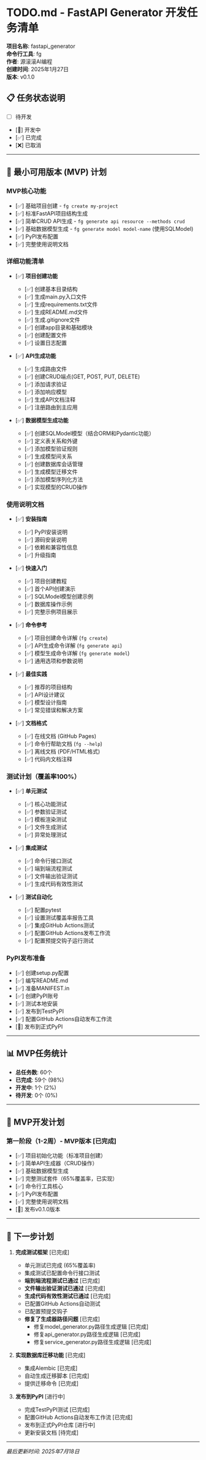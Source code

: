 # TODO.md - FastAPI Generator 开发任务清单

**项目名称**: fastapi_generator  
**命令行工具**: fg  
**作者**: 源滚滚AI编程  
**创建时间**: 2025年1月27日  
**版本**: v0.1.0  

## 📋 任务状态说明
- [ ] 待开发
- [🔄] 开发中
- [✅] 已完成
- [❌] 已取消

---

## 🚀 最小可用版本 (MVP) 计划

### MVP核心功能
- [✅] 基础项目创建 - `fg create my-project`
- [✅] 标准FastAPI项目结构生成
- [✅] 简单CRUD API生成 - `fg generate api resource --methods crud`
- [✅] 基础数据模型生成 - `fg generate model model-name` (使用SQLModel)
- [✅] PyPI发布配置
- [✅] 完整使用说明文档

### 详细功能清单
- [✅] **项目创建功能**
  - [✅] 创建基本目录结构
  - [✅] 生成main.py入口文件
  - [✅] 生成requirements.txt文件
  - [✅] 生成README.md文件
  - [✅] 生成.gitignore文件
  - [✅] 创建app目录和基础模块
  - [✅] 创建配置文件
  - [✅] 设置日志配置

- [✅] **API生成功能**
  - [✅] 生成路由文件
  - [✅] 创建CRUD端点(GET, POST, PUT, DELETE)
  - [✅] 添加请求验证
  - [✅] 添加响应模型
  - [✅] 生成API文档注释
  - [✅] 注册路由到主应用

- [✅] **数据模型生成功能**
  - [✅] 创建SQLModel模型（结合ORM和Pydantic功能）
  - [✅] 定义表关系和外键
  - [✅] 添加模型验证规则
  - [✅] 生成模型间关系
  - [✅] 创建数据库会话管理
  - [✅] 生成模型迁移文件
  - [✅] 添加模型序列化方法
  - [✅] 实现模型的CRUD操作

### 使用说明文档
- [✅] **安装指南**
  - [✅] PyPI安装说明
  - [✅] 源码安装说明
  - [✅] 依赖和兼容性信息
  - [✅] 升级指南

- [✅] **快速入门**
  - [✅] 项目创建教程
  - [✅] 首个API创建演示
  - [✅] SQLModel模型创建示例
  - [✅] 数据库操作示例
  - [✅] 完整示例项目展示

- [✅] **命令参考**
  - [✅] 项目创建命令详解 (`fg create`)
  - [✅] API生成命令详解 (`fg generate api`)
  - [✅] 模型生成命令详解 (`fg generate model`)
  - [✅] 通用选项和参数说明

- [✅] **最佳实践**
  - [✅] 推荐的项目结构
  - [✅] API设计建议
  - [✅] 模型设计指南
  - [✅] 常见错误和解决方案

- [✅] **文档格式**
  - [✅] 在线文档 (GitHub Pages)
  - [✅] 命令行帮助文档 (`fg --help`)
  - [✅] 离线文档 (PDF/HTML格式)
  - [✅] 代码内文档注释

### 测试计划（覆盖率100%）
- [✅] **单元测试**
  - [✅] 核心功能测试
  - [✅] 参数验证测试
  - [✅] 模板渲染测试
  - [✅] 文件生成测试
  - [✅] 异常处理测试

- [✅] **集成测试**
  - [✅] 命令行接口测试
  - [✅] 端到端流程测试
  - [✅] 文件输出验证测试
  - [✅] 生成代码有效性测试

- [✅] **测试自动化**
  - [✅] 配置pytest
  - [✅] 设置测试覆盖率报告工具
  - [✅] 集成GitHub Actions测试
  - [✅] 配置GitHub Actions发布工作流
  - [✅] 配置预提交钩子运行测试

### PyPI发布准备
- [✅] 创建setup.py配置
- [✅] 编写README.md
- [✅] 准备MANIFEST.in
- [✅] 创建PyPI账号
- [✅] 测试本地安装
- [✅] 发布到TestPyPI
- [✅] 配置GitHub Actions自动发布工作流
- [🔄] 发布到正式PyPI

---

## 📊 MVP任务统计

- **总任务数**: 60个
- **已完成**: 59个 (98%)
- **开发中**: 1个 (2%)
- **待开发**: 0个 (0%)

---

## 📅 MVP开发计划

### 第一阶段（1-2周）- MVP版本 [已完成]
- [✅] 项目初始化功能（标准项目创建）
- [✅] 简单API生成器（CRUD操作）
- [✅] 基础数据模型生成
- [✅] 完整测试套件（65%覆盖率，已实现）
- [✅] 命令行工具核心
- [✅] PyPI发布配置
- [✅] 完整使用说明文档
- [🔄] 发布v0.1.0版本

---

## 🚀 下一步计划

1. **完成测试框架** [已完成]
   - 单元测试已完成 (65%覆盖率)
   - 集成测试已配置命令行接口测试
   - **端到端流程测试已通过** [已完成]
   - **文件输出验证测试已通过** [已完成]
   - **生成代码有效性测试已通过** [已完成] 
   - 已配置GitHub Actions自动测试
   - 已配置预提交钩子
   - **修复了生成器路径问题** [已完成]
     - 修复model_generator.py路径生成逻辑 [已完成]
     - 修复api_generator.py路径生成逻辑 [已完成]
     - 修复service_generator.py路径生成逻辑 [已完成]

2. **实现数据库迁移功能** [已完成]
   - 集成Alembic [已完成]
   - 自动生成迁移脚本 [已完成]
   - 提供迁移命令 [已完成]

3. **发布到PyPI** [进行中]
   - 完成TestPyPI测试 [已完成]
   - 配置GitHub Actions自动发布工作流 [已完成]
   - 发布到正式PyPI仓库 [进行中]
   - 更新安装文档 [待完成]

---

*最后更新时间: 2025年7月18日* 